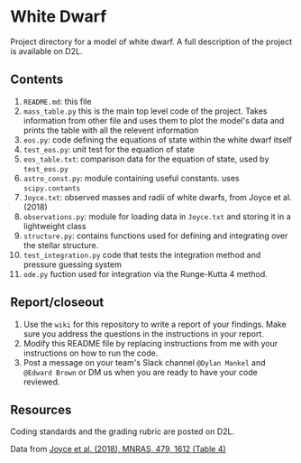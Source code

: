 White Dwarf
===========

Project directory for a model of white dwarf. A full description of the project is available on D2L.

Contents
--------

1. `README.md`: this file
2. `mass_table.py` this is the main top level code of the project. Takes information from other file and uses them to plot
    the model's data and prints the table with all the relevent information
3.  `eos.py`: code defining the equations of state within the white dwarf itself
3. `test_eos.py`: unit test for the equation of state
4. `eos_table.txt`: comparison data for the equation of state, used by `test_eos.py`
5. `astro_const.py`: module containing useful constants. uses `scipy.contants`
6. `Joyce.txt`: observed masses and radii of white dwarfs, from Joyce et al. (2018)
7. `observations.py`: module for loading data in `Joyce.txt` and storing it in a lightweight class
8. `structure.py`: contains functions used for defining and integrating over the stellar structure.
9. `test_integration.py` code that tests the integration method and pressure guessing system
10. `ode.py` fuction used for integration via the Runge-Kutta 4 method.

Report/closeout
---------------

1. Use the `wiki` for this repository to write a report of your findings. Make sure you address the questions in the instructions in your report.
2. Modify this README file by replacing instructions from me with your  instructions on how to run the code.
3. Post a message on your team's Slack channel `@Dylan Mankel` and `@Edward Brown` or DM us when you are ready to have your code reviewed.

Resources
---------
Coding standards and the grading rubric are posted on D2L.

Data from [Joyce et al. (2018), MNRAS, 479, 1612 (Table 4)](https://doi.org/10.1093/mnras/sty1425)
